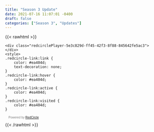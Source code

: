 ```yaml
---
title: "Season 3 Update"
date: 2021-07-16 11:07:01 -0400
draft: false
categories: ["Season 3", "Updates"]
---
```


{{< rawhtml >}}
<script async defer onload="redcircleIframe();" src="https://api.podcache.net/embedded-player/sh/63705181-2bd5-4fc1-a869-6f5b27226efa/ep/5e3c829d-ff45-42f3-8f88-845642fe5ac3"></script>
    <div class="redcirclePlayer-5e3c829d-ff45-42f3-8f88-845642fe5ac3"></div>
    <style>
    .redcircle-link:link {
        color: #ea404d;
        text-decoration: none;
    }
    .redcircle-link:hover {
        color: #ea404d;
    }
    .redcircle-link:active {
        color: #ea404d;
    }
    .redcircle-link:visited {
        color: #ea404d;
    }
</style>
<p style="margin-top:3px;margin-left:11px;font-family: sans-serif;font-size: 10px; color: gray;">Powered by <a class="redcircle-link" href="https://redcircle.com?utm_source=rc_embedded_player&utm_medium=web&utm_campaign=embedded_v1">RedCircle</a></p>
{{< /rawhtml >}}

